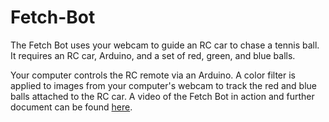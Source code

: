 # Fetch-Bot
The Fetch Bot uses your webcam to guide an RC car to chase a tennis ball. 
It requires an RC car, Arduino, and a set of red, green, and blue balls.

Your computer controls the RC remote via an Arduino. 
A color filter is applied to images from your computer's webcam to track the red and blue balls attached to the RC car. 
A video of the Fetch Bot in action and further document can be found [here](https://drive.google.com/open?id=0B5Lr388_FWCCZ0tyYzd1ZnBvNHM).

